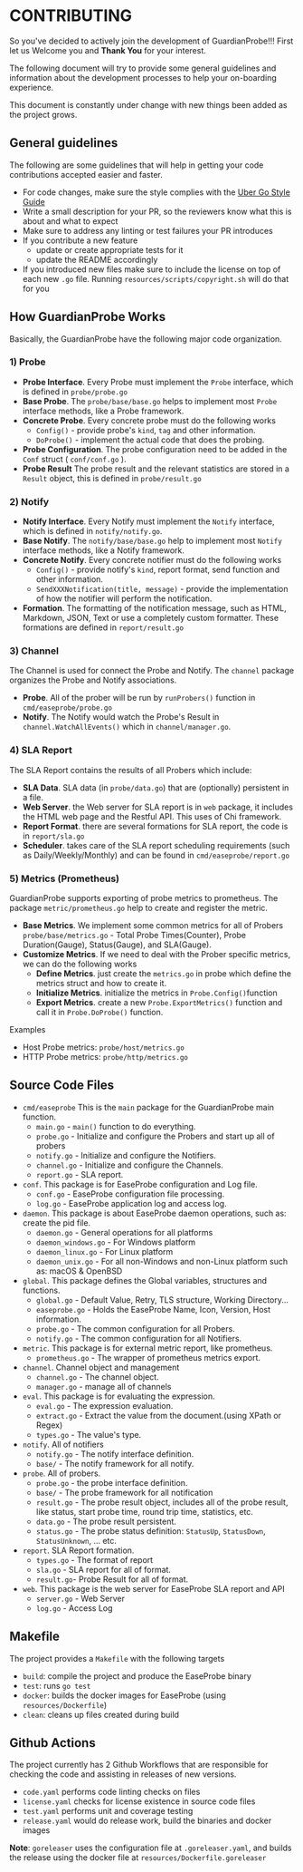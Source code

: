 # CONTRIBUTING
So you've decided to actively join the development of GuardianProbe!!! First let us Welcome you and **Thank You** for your interest.

The following document will try to provide some general guidelines and information about the development processes to help your on-boarding experience.

This document is constantly under change with new things been added as the project grows.

## General guidelines
The following are some guidelines that will help in getting your code contributions accepted easier and faster.

* For code changes, make sure the style complies with the [Uber Go Style Guide](https://github.com/uber-go/guide/blob/master/style.md)
* Write a small description for your PR, so the reviewers know what this is about and what to expect
* Make sure to address any linting or test failures your PR introduces
* If you contribute a new feature
    * update or create appropriate tests for it
    * update the README accordingly
* If you introduced new files make sure to include the license on top of each new `.go` file. Running `resources/scripts/copyright.sh` will do that for you

## How GuardianProbe Works
Basically, the GuardianProbe have the following major code organization.

### 1) Probe

- **Probe Interface**. Every Probe must implement the `Probe` interface, which is defined in `probe/probe.go`
- **Base Probe**. The `probe/base/base.go` helps to implement most `Probe` interface methods, like a Probe framework.
- **Concrete Probe**. Every concrete probe must do the following works
    - `Config()` - provide probe's `kind`, `tag` and other information.
    - `DoProbe()` - implement the actual code that does the probing.
- **Probe Configuration**. The probe configuration need to be added in the `Conf` struct ( `conf/conf.go` ).
- **Probe Result** The probe result and the relevant statistics are stored in a `Result` object, this is defined in `probe/result.go`

### 2) Notify

- **Notify Interface**. Every Notify must implement the `Notify` interface, which is defined in `notify/notify.go`.
- **Base Notify**. The `notify/base/base.go` help to implement most `Notify` interface methods, like a Notify framework.
- **Concrete Notify**. Every concrete notifier must do the following works
    - `Config()` - provide notify's `kind`, report format, send function and other information.
    - `SendXXXNotification(title, message)` - provide the implementation of how the notifier will perform the notification.
-  **Formation**. The formatting of the notification message, such as HTML, Markdown, JSON, Text or use a completely custom formatter. These formations are defined in `report/result.go`


### 3) Channel

The Channel is used for connect the Probe and Notify. The `channel` package organizes the Probe and Notify associations.

- **Probe**. All of the prober will be run by `runProbers()` function in `cmd/easeprobe/probe.go`
- **Notify**. The Notify would watch the Probe's Result in `channel.WatchAllEvents()` which in `channel/manager.go`.


### 4) SLA Report

The SLA Report contains the results of all Probers which include:

- **SLA Data**. SLA data (in `probe/data.go`) that are (optionally) persistent in a file.
- **Web Server**. the Web server for SLA report is in `web` package, it includes the HTML web page and the Restful API. This uses of Chi framework.
- **Report Format**. there are several formations for SLA report, the code is in `report/sla.go`
- **Scheduler**. takes care of the SLA report scheduling requirements (such as Daily/Weekly/Monthly) and can be found in `cmd/easeprobe/report.go`

### 5) Metrics (Prometheus)

GuardianProbe supports exporting of probe metrics to prometheus. The package `metric/prometheus.go` help to create and register the metric.


- **Base Metrics**. We implement some common metrics for all of Probers `probe/base/metrics.go` - Total Probe Times(Counter), Probe Duration(Gauge), Status(Gauge), and SLA(Gauge).
- **Customize Metrics**. If we need to deal with the Prober specific metrics, we can do the following works
    - **Define Metrics**. just create the `metrics.go` in probe which define the metrics struct and how to create it.
    - **Initialize Metrics**. initialize the metrics in `Probe.Config()`function
    - **Export Metrics**. create a new `Probe.ExportMetrics()` function and call it in `Probe.DoProbe()` function.

Examples
- Host Probe metrics: `probe/host/metrics.go`
- HTTP Probe metrics: `probe/http/metrics.go`


## Source Code Files
* `cmd/easeprobe` This is the `main` package for the GuardianProbe main function.
    * `main.go` - `main()` function to do everything.
    * `probe.go` - Initialize and configure the Probers and start up all of probers
    * `notify.go` - Initialize and configure the Notifiers.
    * `channel.go` - Initialize and configure the Channels.
    * `report.go` - SLA report.
* `conf`. This package is for EaseProbe configuration and Log file.
    * `conf.go` - EaseProbe configuration file processing.
    * `log.go` - EaseProbe application log and access log.
* `daemon`. This package is about EaseProbe daemon operations, such as: create the pid file.
    * `daemon.go` -  General operations for all platforms
    * `daemon_windows.go` - For Windows platform
    * `daemon_linux.go` - For Linux platform
    * `daemon_unix.go` - For all non-Windows and non-Linux platform such as: macOS & OpenBSD
* `global`. This package defines the Global variables, structures and functions.
    * `global.go` - Default Value, Retry, TLS structure, Working Directory...
    * `easeprobe.go` - Holds the EaseProbe Name, Icon, Version, Host information.
    * `probe.go` - The common configuration for all Probers.
    * `notify.go` - The common configuration for all Notifiers.
* `metric`. This package is for external metric report, like prometheus.
    * `prometheus.go` - The wrapper of prometheus metrics export.
* `channel`. Channel object and management
    * `channel.go` - The channel object.
    * `manager.go` - manage all of channels
* `eval`. This package is for evaluating the expression.
    * `eval.go` - The expression evaluation.
    * `extract.go` - Extract the value from the document.(using XPath or Regex)
    * `types.go` - The value's type.
* `notify`. All of notifiers
    * `notify.go` - The notify interface definition.
    * `base/` - The notify framework for all notify.
* `probe`. All of probers.
    * `probe.go` - the probe interface definition.
    * `base/` - The probe framework for all notification
    * `result.go` - The probe result object, includes all of the probe result, like status, start probe time, round trip time, statistics, etc.
    * `data.go` - The probe result persistent.
    * `status.go` - The probe status definition: `StatusUp`, `StatusDown`, `StatusUnknown`, ... etc.
* `report`. SLA Report formation.
    * `types.go` - The format of report
    * `sla.go` - SLA report for all of format.
    * `result.go`- Probe Result for all of format.
* `web`. This package is the web server for EaseProbe SLA report and API
    * `server.go` - Web Server
    * `log.go` - Access Log
​
## Makefile
The project provides a `Makefile` with the following targets
* `build`: compile the project and produce the EaseProbe binary
* `test`: runs `go test`
* `docker`: builds the docker images for EaseProbe (using `resources/Dockerfile`)
* `clean`: cleans up files created during build
​
​
## Github Actions
The project currently has 2 Github Workflows that are responsible for checking the code and assisting in releases of new versions.

- `code.yaml` performs code linting checks on files
- `license.yaml` checks for license existence in source code files
- `test.yaml` performs unit and coverage testing
- `release.yaml` would do release work, build the binaries and docker images

**Note**: `goreleaser` uses the configuration file at `.goreleaser.yaml`, and builds the release using the docker file at `resources/Dockerfile.goreleaser`
